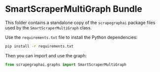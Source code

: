 # SmartScraperMultiGraph Bundle

This folder contains a standalone copy of the `scrapegraphai` package files used by the `SmartScraperMultiGraph` class.

Use the `requirements.txt` file to install the Python dependencies:

```bash
pip install -r requirements.txt
```

Then you can import and use the graph:

```python
from scrapegraphai.graphs import SmartScraperMultiGraph
```
